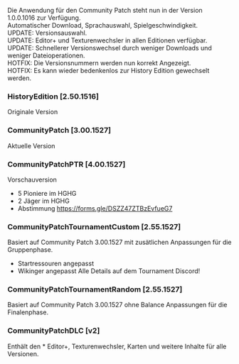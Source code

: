 Die Anwendung für den Community Patch steht nun in der Version 1.0.0.1016 zur Verfügung.  
Automatischer Download, Sprachauswahl, Spielgeschwindigkeit.  
UPDATE: Versionsauswahl.  
UPDATE: Editor+ und Texturenwechsler in allen Editionen verfügbar.  
UPDATE: Schnellerer Versionswechsel durch weniger Downloads und weniger Dateioperationen.  
HOTFIX: Die Versionsnummern werden nun korrekt Angezeigt.   
HOTFIX: Es kann wieder bedenkenlos zur History Edition gewechselt werden.  

### HistoryEdition [2.50.1516]
Originale Version 

### CommunityPatch [3.00.1527]
Aktuelle Version 

### CommunityPatchPTR [4.00.1527]
Vorschauversion 
- 5 Pioniere im HGHG
- 2 Jäger im HGHG
- Abstimmung https://forms.gle/DSZZ47ZTBzEvfueG7

### CommunityPatchTournamentCustom [2.55.1527]
Basiert auf Community Patch 3.00.1527 mit zusätlichen Anpassungen für die Gruppenphase.
- Startressouren angepasst
- Wikinger angepasst
Alle Details auf dem Tournament Discord!

### CommunityPatchTournamentRandom [2.55.1527]
Basiert auf Community Patch 3.00.1527 ohne Balance Anpassungen für die Finalenphase.

### CommunityPatchDLC [v2]
Enthält den * Editor+, Texturenwechsler, Karten und weitere Inhalte für alle Versionen.

